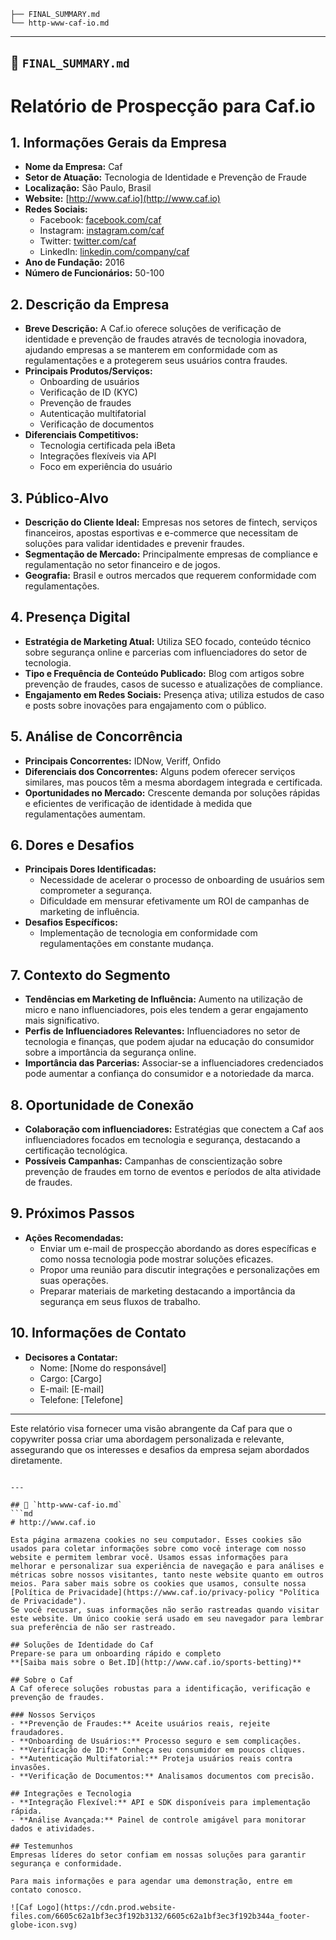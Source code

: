```plaintext
├── FINAL_SUMMARY.md
└── http-www-caf-io.md
```
---

## 📄 `FINAL_SUMMARY.md`
# Relatório de Prospecção para Caf.io
## 1. Informações Gerais da Empresa
- **Nome da Empresa:** Caf
- **Setor de Atuação:** Tecnologia de Identidade e Prevenção de Fraude
- **Localização:** São Paulo, Brasil
- **Website:** [http://www.caf.io](http://www.caf.io)
- **Redes Sociais:**
  - Facebook: [facebook.com/caf](https://www.facebook.com/caf)
  - Instagram: [instagram.com/caf](https://www.instagram.com/caf)
  - Twitter: [twitter.com/caf](https://twitter.com/caf)
  - LinkedIn: [linkedin.com/company/caf](https://www.linkedin.com/company/caf)
- **Ano de Fundação:** 2016
- **Número de Funcionários:** 50-100

## 2. Descrição da Empresa
- **Breve Descrição:** A Caf.io oferece soluções de verificação de identidade e prevenção de fraudes através de tecnologia inovadora, ajudando empresas a se manterem em conformidade com as regulamentações e a protegerem seus usuários contra fraudes.
- **Principais Produtos/Serviços:** 
  - Onboarding de usuários
  - Verificação de ID (KYC)
  - Prevenção de fraudes
  - Autenticação multifatorial
  - Verificação de documentos
- **Diferenciais Competitivos:** 
  - Tecnologia certificada pela iBeta
  - Integrações flexíveis via API
  - Foco em experiência do usuário

## 3. Público-Alvo
- **Descrição do Cliente Ideal:** Empresas nos setores de fintech, serviços financeiros, apostas esportivas e e-commerce que necessitam de soluções para validar identidades e prevenir fraudes.
- **Segmentação de Mercado:** Principalmente empresas de compliance e regulamentação no setor financeiro e de jogos.
- **Geografia:** Brasil e outros mercados que requerem conformidade com regulamentações.

## 4. Presença Digital
- **Estratégia de Marketing Atual:** Utiliza SEO focado, conteúdo técnico sobre segurança online e parcerias com influenciadores do setor de tecnologia.
- **Tipo e Frequência de Conteúdo Publicado:** Blog com artigos sobre prevenção de fraudes, casos de sucesso e atualizações de compliance.
- **Engajamento em Redes Sociais:** Presença ativa; utiliza estudos de caso e posts sobre inovações para engajamento com o público.

## 5. Análise de Concorrência
- **Principais Concorrentes:** IDNow, Veriff, Onfido
- **Diferenciais dos Concorrentes:** Alguns podem oferecer serviços similares, mas poucos têm a mesma abordagem integrada e certificada.
- **Oportunidades no Mercado:** Crescente demanda por soluções rápidas e eficientes de verificação de identidade à medida que regulamentações aumentam.

## 6. Dores e Desafios
- **Principais Dores Identificadas:**
  - Necessidade de acelerar o processo de onboarding de usuários sem comprometer a segurança.
  - Dificuldade em mensurar efetivamente um ROI de campanhas de marketing de influência.
- **Desafios Específicos:**
  - Implementação de tecnologia em conformidade com regulamentações em constante mudança.

## 7. Contexto do Segmento
- **Tendências em Marketing de Influência:** Aumento na utilização de micro e nano influenciadores, pois eles tendem a gerar engajamento mais significativo.
- **Perfis de Influenciadores Relevantes:** Influenciadores no setor de tecnologia e finanças, que podem ajudar na educação do consumidor sobre a importância da segurança online.
- **Importância das Parcerias:** Associar-se a influenciadores credenciados pode aumentar a confiança do consumidor e a notoriedade da marca.

## 8. Oportunidade de Conexão
- **Colaboração com influenciadores:** Estratégias que conectem a Caf aos influenciadores focados em tecnologia e segurança, destacando a certificação tecnológica.
- **Possíveis Campanhas:** Campanhas de conscientização sobre prevenção de fraudes em torno de eventos e períodos de alta atividade de fraudes.

## 9. Próximos Passos
- **Ações Recomendadas:**
  - Enviar um e-mail de prospecção abordando as dores específicas e como nossa tecnologia pode mostrar soluções eficazes.
  - Propor uma reunião para discutir integrações e personalizações em suas operações.
  - Preparar materiais de marketing destacando a importância da segurança em seus fluxos de trabalho.

## 10. Informações de Contato
- **Decisores a Contatar:**
  - Nome: [Nome do responsável]
  - Cargo: [Cargo]
  - E-mail: [E-mail]
  - Telefone: [Telefone]

---
Este relatório visa fornecer uma visão abrangente da Caf para que o copywriter possa criar uma abordagem personalizada e relevante, assegurando que os interesses e desafios da empresa sejam abordados diretamente.
```

---

## 📄 `http-www-caf-io.md`
```md
# http://www.caf.io

Esta página armazena cookies no seu computador. Esses cookies são usados para coletar informações sobre como você interage com nosso website e permitem lembrar você. Usamos essas informações para melhorar e personalizar sua experiência de navegação e para análises e métricas sobre nossos visitantes, tanto neste website quanto em outros meios. Para saber mais sobre os cookies que usamos, consulte nossa [Política de Privacidade](https://www.caf.io/privacy-policy "Política de Privacidade").
Se você recusar, suas informações não serão rastreadas quando visitar este website. Um único cookie será usado em seu navegador para lembrar sua preferência de não ser rastreado.

## Soluções de Identidade do Caf
Prepare-se para um onboarding rápido e completo
**[Saiba mais sobre o Bet.ID](http://www.caf.io/sports-betting)**

## Sobre o Caf
A Caf oferece soluções robustas para a identificação, verificação e prevenção de fraudes.

### Nossos Serviços
- **Prevenção de Fraudes:** Aceite usuários reais, rejeite fraudadores.
- **Onboarding de Usuários:** Processo seguro e sem complicações.
- **Verificação de ID:** Conheça seu consumidor em poucos cliques.
- **Autenticação Multifatorial:** Proteja usuários reais contra invasões.
- **Verificação de Documentos:** Analisamos documentos com precisão.

## Integrações e Tecnologia
- **Integração Flexível:** API e SDK disponíveis para implementação rápida.
- **Análise Avançada:** Painel de controle amigável para monitorar dados e atividades.

## Testemunhos
Empresas líderes do setor confiam em nossas soluções para garantir segurança e conformidade.

Para mais informações e para agendar uma demonstração, entre em contato conosco.

![Caf Logo](https://cdn.prod.website-files.com/6605c62a1bf3ec3f192b3132/6605c62a1bf3ec3f192b344a_footer-globe-icon.svg)
```
